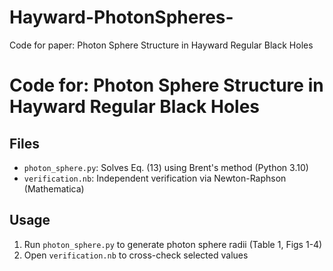 # Hayward-PhotonSpheres-
Code for paper: Photon Sphere Structure in Hayward Regular Black Holes
# Code for: Photon Sphere Structure in Hayward Regular Black Holes  


## Files  
- `photon_sphere.py`: Solves Eq. (13) using Brent's method (Python 3.10)  
- `verification.nb`: Independent verification via Newton-Raphson (Mathematica)  

## Usage  
1. Run `photon_sphere.py` to generate photon sphere radii (Table 1, Figs 1-4)  
2. Open `verification.nb` to cross-check selected values  
